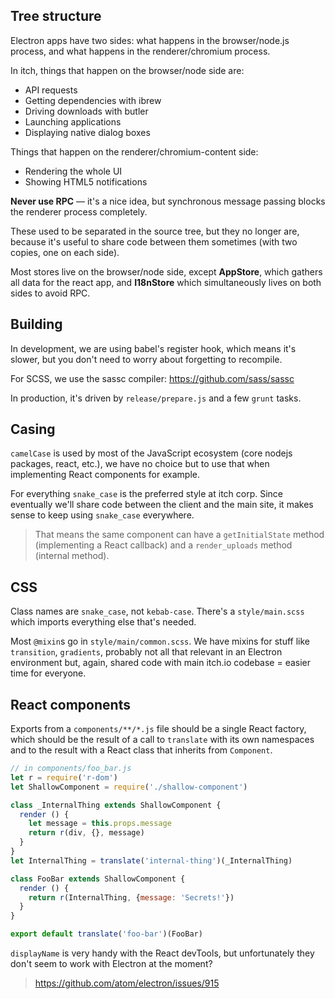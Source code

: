 
## Tree structure

Electron apps have two sides: what happens in the browser/node.js process,
and what happens in the renderer/chromium process.

In itch, things that happen on the browser/node side are:

  * API requests
  * Getting dependencies with ibrew
  * Driving downloads with butler
  * Launching applications
  * Displaying native dialog boxes

Things that happen on the renderer/chromium-content side:

  * Rendering the whole UI
  * Showing HTML5 notifications

**Never use RPC** — it's a nice idea, but synchronous message passing blocks
the renderer process completely.

These used to be separated in the source tree, but they no longer are,
because it's useful to share code between them sometimes (with two copies,
one on each side).

Most stores live on the browser/node side, except **AppStore**, which gathers
all data for the react app, and **I18nStore** which simultaneously lives on
both sides to avoid RPC.

## Building

In development, we are using babel's register hook, which means it's
slower, but you don't need to worry about forgetting to recompile.

For SCSS, we use the sassc compiler: https://github.com/sass/sassc

In production, it's driven by `release/prepare.js` and a few `grunt`
tasks.

## Casing

`camelCase` is used by most of the JavaScript ecosystem (core nodejs
packages, react, etc.), we have no choice but to use that when
implementing React components for example.

For everything `snake_case` is the preferred style at itch corp. Since
eventually we'll share code between the client and the main site, it
makes sense to keep using `snake_case` everywhere.

> That means the same component can have a `getInitialState` method
> (implementing a React callback) and a `render_uploads` method
> (internal method).

## CSS

Class names are `snake_case`, not `kebab-case`. There's a `style/main.scss`
which imports everything else that's needed.

Most `@mixin`s go in `style/main/common.scss`. We have mixins for stuff like
`transition`, `gradients`, probably not all that relevant in an Electron
environment but, again, shared code with main itch.io codebase = easier
time for everyone.

## React components

Exports from a `components/**/*.js` file should be a single React
factory, which should be the result of a call to `translate` with its
own namespaces and to the result with a React class that inherits from `Component`.

```javascript
// in components/foo_bar.js
let r = require('r-dom')
let ShallowComponent = require('./shallow-component')

class _InternalThing extends ShallowComponent {
  render () {
    let message = this.props.message
    return r(div, {}, message)
  }
}
let InternalThing = translate('internal-thing')(_InternalThing)

class FooBar extends ShallowComponent {
  render () {
    return r(InternalThing, {message: 'Secrets!'})
  }
}

export default translate('foo-bar')(FooBar)
```

`displayName` is very handy with the React devTools, but unfortunately
they don't seem to work with Electron at the moment?

> <https://github.com/atom/electron/issues/915>
